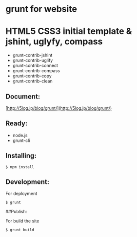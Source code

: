 # grunt for website
HTML5 CSS3 initial template & 
jshint, uglyfy, compass
=============

* grunt-contrib-jshint
* grunt-contrib-uglify
* grunt-contrib-connect
* grunt-contrib-compass
* grunt-contrib-copy
* grunt-contrib-clean

## Document:

[http://5log.jp/blog/grunt/](http://5log.jp/blog/grunt/)

## Ready:
* node.js
* grunt-cli

## Installing:

	$ npm install
	
## Development:

For deployment

	$ grunt

##Publish:

For build the site

	$ grunt build